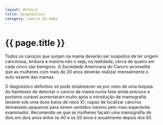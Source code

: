 ```yaml
---
layout: default
title: Diagnóstico
category: cancro da mama
---
```


# {{ page.title }}

Todos os caroços que surjam na mama deverão ser suspeitos de ter origem cancerosa, embora a maioria não o seja; na realidade, cerca de quatro em cada cinco são benignos. A Sociedade Americana do Cancro aconselha que as mulheres com mais de 20 anos deverão realizar mensalmente o auto-exame das mamas.

O diagnóstico definitivo só pode estabelecer-se por meio de uma biopsia. As hipóteses de detectar o cancro da mama numa fase ainda precoce e portanto curável aumentaram muito após a introdução da mamografia (exame sob uma dose baixa de raios X), capaz de localizar cancros demasiado pequenos para serem sentidos mesmo pelo mais experiente examinador. Recomenda-se que as mulheres façam uma mamografia de dois em dois anos entre os 40 e os 50 anos e anualmente depois dos 50.